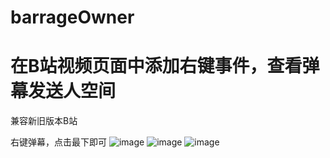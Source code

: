 # barrageOwner
# 在B站视频页面中添加右键事件，查看弹幕发送人空间

兼容新旧版本B站

右键弹幕，点击最下即可
![image](https://github.com/jokerreton/barrageOwner/blob/master/example/oldVersion.jpg)
![image](https://github.com/jokerreton/barrageOwner/blob/master/example/newVersion.jpg)
![image](https://github.com/jokerreton/barrageOwner/blob/master/example/space.jpg)

